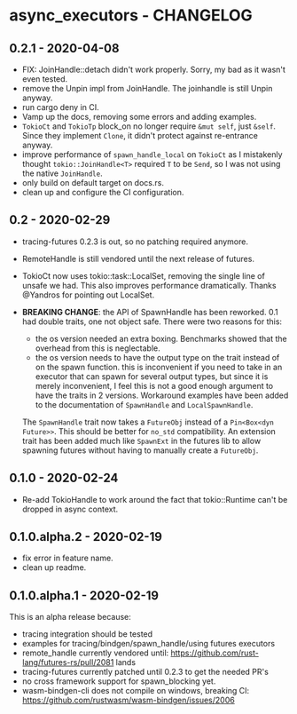 # async_executors - CHANGELOG

## 0.2.1 - 2020-04-08

  - FIX: JoinHandle::detach didn't work properly. Sorry, my bad as it wasn't even tested.
  - remove the Unpin impl from JoinHandle. The joinhandle is still Unpin anyway.
  - run cargo deny in CI.
  - Vamp up the docs, removing some errors and adding examples.
  - `TokioCt` and `TokioTp` block_on no longer require `&mut self`, just `&self`. Since they
    implement `Clone`, it didn't protect against re-entrance anyway.
  - improve performance of `spawn_handle_local` on `TokioCt` as I mistakenly thought `tokio::JoinHandle<T>`
    required `T` to be `Send`, so I was not using the native `JoinHandle`.
  - only build on default target on docs.rs.
  - clean up and configure the CI configuration.

## 0.2 - 2020-02-29

  - tracing-futures 0.2.3 is out, so no patching required anymore.

  - RemoteHandle is still vendored until the next release of futures.

  - TokioCt now uses tokio::task::LocalSet, removing the single line of unsafe we had.
    This also improves performance dramatically. Thanks @Yandros for pointing out
    LocalSet.

  - **BREAKING CHANGE**: the API of SpawnHandle has been reworked. 0.1 had double traits, one
    not object safe. There were two reasons for this:
    - the os version needed an extra boxing. Benchmarks showed that the overhead from this is neglectable.
    - the os version needs to have the output type on the trait instead of on the spawn function.
      this is inconvenient if you need to take in an executor that can spawn for several output types, but
      since it is merely inconvenient, I feel this is not a good enough argument to have the traits in 2
      versions. Workaround examples have been added to the documentation of `SpawnHandle` and `LocalSpawnHandle`.

    The `SpawnHandle` trait now takes a `FutureObj` instead of a `Pin<Box<dyn Future>>`. This should be better
    for `no_std` compatibility. An extension trait has been added much like `SpawnExt` in the futures lib to
    allow spawning futures without having to manually create a `FutureObj`.

## 0.1.0 - 2020-02-24

  - Re-add TokioHandle to work around the fact that tokio::Runtime can't be dropped in async context.

## 0.1.0.alpha.2 - 2020-02-19

  - fix error in feature name.
  - clean up readme.

## 0.1.0.alpha.1 - 2020-02-19

This is an alpha release because:

  - tracing integration should be tested
  - examples for tracing/bindgen/spawn_handle/using futures executors
  - remote_handle currently vendored until: https://github.com/rust-lang/futures-rs/pull/2081 lands
  - tracing-futures currently patched until 0.2.3 to get the needed PR's
  - no cross framework support for spawn_blocking yet.
  - wasm-bindgen-cli does not compile on windows, breaking CI: https://github.com/rustwasm/wasm-bindgen/issues/2006




